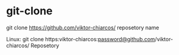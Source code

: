 # git-clone

git clone https://github.com/viktor-chiarcos/ reposetory name

Linux: 
git clone https:viktor-chiarcos:password@github.com/viktor-chiarcos/ Reposetory
